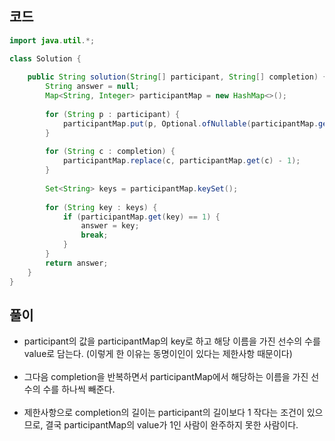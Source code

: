 ## 코드
```java
import java.util.*;

class Solution {
    
    public String solution(String[] participant, String[] completion) {
        String answer = null;
        Map<String, Integer> participantMap = new HashMap<>();
        
        for (String p : participant) {
            participantMap.put(p, Optional.ofNullable(participantMap.get(p)).orElse(0) + 1);
        }
        
        for (String c : completion) {
            participantMap.replace(c, participantMap.get(c) - 1);
        }
        
        Set<String> keys = participantMap.keySet();
        
        for (String key : keys) {
            if (participantMap.get(key) == 1) {
                answer = key;
                break;
            }
        }
        return answer;
    }
}
```

## 풀이
* participant의 값을 participantMap의 key로 하고 해당 이름을 가진 선수의 수를 value로 담는다. (이렇게 한 이유는 동명이인이 있다는 제한사항 때문이다)
<br><br>
* 그다음 completion을 반복하면서 participantMap에서 해당하는 이름을 가진 선수의 수를 하나씩 빼준다.
<br><br>
* 제한사항으로 completion의 길이는 participant의 길이보다 1 작다는 조건이 있으므로, 결국 participantMap의 value가 1인 사람이 완주하지 못한 사람이다.


